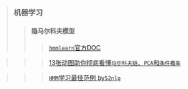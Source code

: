 >### 机器学习
>>#### 隐马尔科夫模型
>>>[`hmmlearn`官方DOC](https://hmmlearn.readthedocs.io/en/latest/tutorial.html)


>>>[13张动图助你彻底看懂`马尔科夫链`、`PCA`和`条件概率`](https://mp.weixin.qq.com/s/yQsbsTNkEPj7j56RsKe8eg)

>>>[`HMM`学习最佳范例 by`52nlp`](http://www.52nlp.cn/hmm%E7%9B%B8%E5%85%B3%E6%96%87%E7%AB%A0%E7%B4%A2%E5%BC%95)
